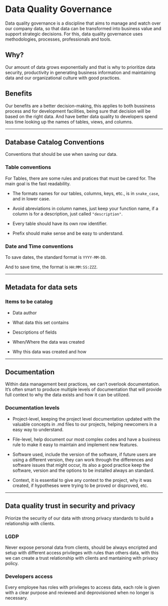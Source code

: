 # Data Quality Governance

Data quality governance is a discipline that aims to manage and watch over our company data, so that data can be transformed into business value and support strategic decisions. For this, data quality governance uses methodologies, processes, professionals and tools.

## Why?

Our amount of data grows exponentially and that is why to prioritize data security, productivity in generating business information and maintaining data and our organizational culture with good practices.

## Benefits

Our benefits are a better decision-making, this applies to both bussiness process and for development facilities, being sure that decision will be based on the right data. And have better data quality to developers spend less time looking up the names of tables, views, and columns.

---

## Database Catalog Conventions

Conventions that should be use when saving our data.

### Table conventions

For Tables, there are some rules and pratices that must be cared for. The main goal is the fast readability.

- The formats names for our tables, columns, keys, etc., is in `snake_case`, and in lower case.

- Avoid abreviations in column names, just keep your function name, if a column is for a description, just called `"description"`.

- Every table should have its own row identifier.

- Prefix should make sense and be easy to understand.

### Date and Time conventions

To save dates, the standard format is `YYYY-MM-DD`.

And to save time, the format is `HH:MM:SS:ZZZ`.

---

## Metadata for data sets

### Items to be catalog

- Data author

- What data this set contains

- Descriptions of fields

- When/Where the data was created

- Why this data was created and how

---

## Documentation

Within data management best practices, we can’t overlook documentation. It’s often smart to produce multiple levels of documentation that will provide full context to why the data exists and how it can be utilized.

### Documentation levels

- Project-level, keeping the project level documentation updated with the valuable concepts in .md files to our projects, helping newcomers in a easy way to understand.

- File-level, help document our most complex codes and have a business rule to make it easy to maintain and implement new features.

- Software used, include the version of the software, if future users are using a different version, they can work through the differences and software issues that might occur, its also a good practice keep the software, version and the options to be installed always an standard.

- Context, it is essential to give any context to the project, why it was created, if hypotheses were trying to be proved or disproved, etc.

---

## Data quality trust in security and privacy

Priorize the security of our data with strong privacy standards to build a relationship with clients.

### LGDP

Never expose personal data from clients, should be always encripted and setup with different access privileges with rules than others data, with this we can create a trust relationship with clients and mantaining with privacy policy.

### Developers access

Every employee has roles with privileges to access data, each role is given with a clear purpose and reviewed and deprovisioned when no longer is necessary.
